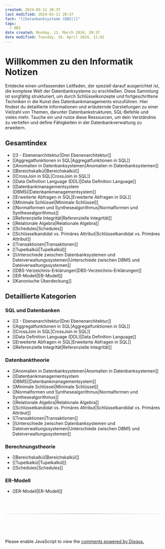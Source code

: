 ```yaml
---
created: 2024-03-11 20:37
last modified: 2024-03-11 20:37
fach: "[[Datenbanksysteme (DBS)]]"
tags:
  - DBS
date created: Monday, 11. March 2024, 20:37
date modified: Tuesday, 16. April 2024, 11:02
---
```


# Willkommen zu den Informatik Notizen

Entdecke einen umfassenden Leitfaden, der speziell darauf ausgerichtet ist, die komplexe Welt der Datenbanksysteme zu erschließen. Diese Sammlung ist sorgfältig strukturiert, um durch Schlüsselkonzepte und fortgeschrittene Techniken in die Kunst des Datenbankmanagements einzuführen. Hier findest du detaillierte Informationen und erläuternde Darstellungen zu einer Vielzahl von Themen, darunter Datenbankstrukturen, SQL-Befehle und vieles mehr. Tauche ein und nutze diese Ressourcen, um dein Verständnis zu vertiefen und define Fähigkeiten in der Datenbankverwaltung zu erweitern.


## Gesamtindex

- [[3 - Ebenenarchitektur|Drei Ebenenarchitektur]]
- [[Aggregatfunktionen in SQL|Aggregatfunktionen in SQL]]
- [[Anomalien in Datenbanksystemen|Anomalien in Datenbanksystemen]]
- [[Bereichskalkül|Bereichskalkül]]
- [[CrossJoin in SQL|CrossJoin in SQL]]
- [[Data Definition Language (DDL)|Data Definition Language]]
- [[Datenbankmanagementsystem (DBMS)|Datenbankmanagementsystem]]
- [[Erweiterte Abfragen in SQL|Erweiterte Abfragen in SQL]]
- [[Minimale Schlüssel|Minimale Schlüssel]]
- [[Normalformen und Synthesealgorithmus|Normalformen und Synthesealgorithmus]]
- [[Referenzielle Integrität|Referenzielle Integrität]]
- [[Relationale Algebra|Relationale Algebra]]
- [[Schedules|Schedules]]
- [[Schlüsselkandidat vs. Primäres Attribut|Schlüsselkandidat vs. Primäres Attribut]]
- [[Transaktionen|Transaktionen]]
- [[Tupelkalkül|Tupelkalkül]]
- [[Unterschiede zwischen Datenbanksystemen und Dateiverwaltungssystemen|Unterschiede zwischen DBMS und Dateiverwaltungssystemen]]
- [[DBS-Verzeichnis-Erklärungen|DBS-Verzeichnis-Erklärungen]]
- [[ER-Modell|ER-Modell]]
- [[Kanonische  Überdeckung]]

## Detaillierte Kategorien

### SQL und Datenbanken

- [[3 - Ebenenarchitektur|Drei Ebenenarchitektur]]
- [[Aggregatfunktionen in SQL|Aggregatfunktionen in SQL]]
- [[CrossJoin in SQL|CrossJoin in SQL]]
- [[Data Definition Language (DDL)|Data Definition Language]]
- [[Erweiterte Abfragen in SQL|Erweiterte Abfragen in SQL]]
- [[Referenzielle Integrität|Referenzielle Integrität]]

### Datenbanktheorie

- [[Anomalien in Datenbanksystemen|Anomalien in Datenbanksystemen]]
- [[Datenbankmanagementsystem (DBMS)|Datenbankmanagementsystem]]
- [[Minimale Schlüssel|Minimale Schlüssel]]
- [[Normalformen und Synthesealgorithmus|Normalformen und Synthesealgorithmus]]
- [[Relationale Algebra|Relationale Algebra]]
- [[Schlüsselkandidat vs. Primäres Attribut|Schlüsselkandidat vs. Primäres Attribut]]
- [[Transaktionen|Transaktionen]]
- [[Unterschiede zwischen Datenbanksystemen und Dateiverwaltungssystemen|Unterschiede zwischen DBMS und Dateiverwaltungssystemen]]

### Berechnungstheorie

- [[Bereichskalkül|Bereichskalkül]]
- [[Tupelkalkül|Tupelkalkül]]
- [[Schedules|Schedules]]

### ER-Modell

- [[ER-Modell|ER-Modell]]












<!-- DISQUS SCRIPT COMMENT START -->






<hr style="border: none; height: 2px; background: linear-gradient(to right, #f0f0f0, #ccc, #f0f0f0); margin-top: 4rem; margin-bottom: 5rem;">
<div id="disqus_thread"></div>
<script>
    /**
    *  RECOMMENDED CONFIGURATION VARIABLES: EDIT AND UNCOMMENT THE SECTION BELOW TO INSERT DYNAMIC VALUES FROM YOUR PLATFORM OR CMS.
    *  LEARN WHY DEFINING THESE VARIABLES IS IMPORTANT: https://disqus.com/admin/universalcode/#configuration-variables    */
    /*
    var disqus_config = function () {
    this.page.url = PAGE_URL;  // Replace PAGE_URL with your page's canonical URL variable
    this.page.identifier = PAGE_IDENTIFIER; // Replace PAGE_IDENTIFIER with your page's unique identifier variable
    };
    */
    (function() { // DON'T EDIT BELOW THIS LINE
    var d = document, s = d.createElement('script');
    s.src = 'https://myuninotes.disqus.com/embed.js';
    s.setAttribute('data-timestamp', +new Date());
    (d.head || d.body).appendChild(s);
    })();
</script>
<noscript>Please enable JavaScript to view the <a href="https://disqus.com/?ref_noscript">comments powered by Disqus.</a></noscript>






<!-- DISQUS SCRIPT COMMENT END -->






